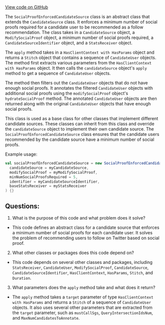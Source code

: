 [View code on GitHub](https://github.com/misbahsy/the-algorithm/follow-recommendations-service/common/src/main/scala/com/twitter/follow_recommendations/common/candidate_sources/base/SocialProofEnforcedCandidateSource.scala)

The `SocialProofEnforcedCandidateSource` class is an abstract class that extends the `CandidateSource` class. It enforces a minimum number of social proofs required for a candidate user to be recommended as a follow recommendation. The class takes in a `CandidateSource` object, a `ModifySocialProof` object, a minimum number of social proofs required, a `CandidateSourceIdentifier` object, and a `StatsReceiver` object. 

The `apply` method takes in a `HasClientContext with HasParams` object and returns a `Stitch` object that contains a sequence of `CandidateUser` objects. The method first extracts various parameters from the `HasClientContext with HasParams` object. It then calls the `candidateSource` object's `apply` method to get a sequence of `CandidateUser` objects. 

The method then filters out the `CandidateUser` objects that do not have enough social proofs. It annotates the filtered `CandidateUser` objects with additional social proofs using the `modifySocialProof` object's `hydrateSocialProof` method. The annotated `CandidateUser` objects are then returned along with the original `CandidateUser` objects that have enough social proofs. 

This class is used as a base class for other classes that implement different candidate sources. These classes can inherit from this class and override the `candidateSource` object to implement their own candidate source. The `SocialProofEnforcedCandidateSource` class ensures that the candidate users recommended by the candidate source have a minimum number of social proofs. 

Example usage:

```scala
val socialProofEnforcedCandidateSource = new SocialProofEnforcedCandidateSource(
  candidateSource = myCandidateSource,
  modifySocialProof = myModifySocialProof,
  minNumSocialProofsRequired = 5,
  identifier = myCandidateSourceIdentifier,
  baseStatsReceiver = myStatsReceiver
) {}
```
## Questions: 
 1. What is the purpose of this code and what problem does it solve? 
- This code defines an abstract class for a candidate source that enforces a minimum number of social proofs for each candidate user. It solves the problem of recommending users to follow on Twitter based on social proof.

2. What other classes or packages does this code depend on? 
- This code depends on several other classes and packages, including `StatsReceiver`, `CandidateUser`, `ModifySocialProof`, `CandidateSource`, `CandidateSourceIdentifier`, `HasClientContext`, `HasParams`, `Stitch`, and `Duration`.

3. What parameters does the `apply` method take and what does it return? 
- The `apply` method takes a `target` parameter of type `HasClientContext with HasParams` and returns a `Stitch` of a sequence of `CandidateUser` objects. It also uses several other parameters that are extracted from the `target` parameter, such as `mustCallSgs`, `QueryIntersectionIdsNum`, and `MaxNumCandidatesToAnnotate`.